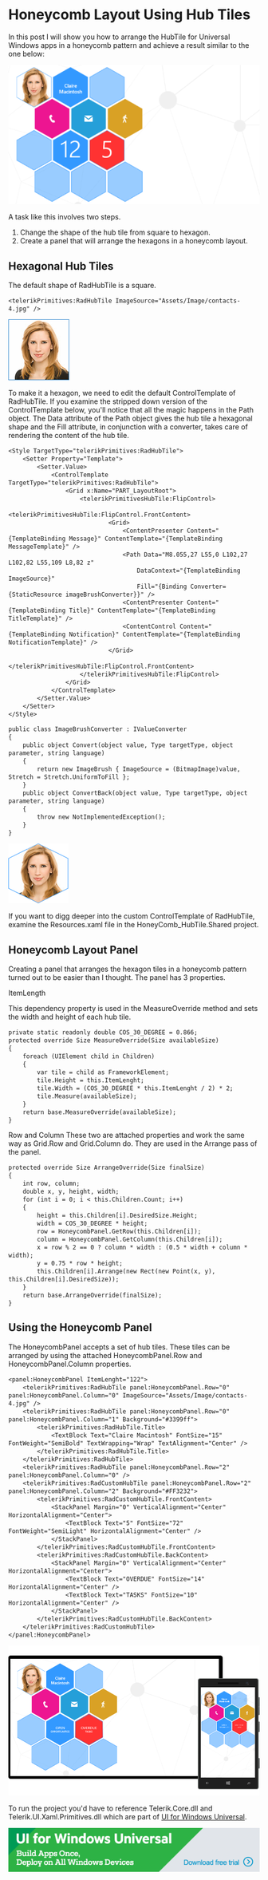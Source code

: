 # Honeycomb Layout Using Hub Tiles

In this post I will show you how to arrange the HubTile for Universal Windows apps in a honeycomb pattern and achieve a result similar to the one below:

![](images/honeycomb-0-resized.png)

A task like this involves two steps.

1. Change the shape of the hub tile from square to hexagon.
2. Create a panel that will arrange the hexagons in a honeycomb layout.

## Hexagonal Hub Tiles

The default shape of RadHubTile is a square.

```
<telerikPrimitives:RadHubTile ImageSource="Assets/Image/contacts-4.jpg" />
```

![](images/honeycomb-profile-image.png)
 
To make it a hexagon, we need to edit the default ControlTemplate of RadHubTile. If you examine the stripped down version of the ControlTemplate below, you'll notice that all the magic happens in the Path object. The Data attribute of the Path object gives the hub tile a hexagonal shape and the Fill attribute, in conjunction with a converter, takes care of rendering the content of the hub tile.

```
<Style TargetType="telerikPrimitives:RadHubTile">
	<Setter Property="Template">
		<Setter.Value>
			<ControlTemplate TargetType="telerikPrimitives:RadHubTile">
				<Grid x:Name="PART_LayoutRoot">
					<telerikPrimitivesHubTile:FlipControl>
						<telerikPrimitivesHubTile:FlipControl.FrontContent>
							<Grid>
								<ContentPresenter Content="{TemplateBinding Message}" ContentTemplate="{TemplateBinding MessageTemplate}" />
								<Path Data="M8.055,27 L55,0 L102,27 L102,82 L55,109 L8,82 z" 
									DataContext="{TemplateBinding ImageSource}" 
									Fill="{Binding Converter={StaticResource imageBrushConverter}}" />
								<ContentPresenter Content="{TemplateBinding Title}" ContentTemplate="{TemplateBinding TitleTemplate}" />
								<ContentControl Content="{TemplateBinding Notification}" ContentTemplate="{TemplateBinding NotificationTemplate}" />
							</Grid>
						</telerikPrimitivesHubTile:FlipControl.FrontContent>
					</telerikPrimitivesHubTile:FlipControl>
				</Grid>
			</ControlTemplate>
		</Setter.Value>
	</Setter>
</Style>
```

```
public class ImageBrushConverter : IValueConverter
{
	public object Convert(object value, Type targetType, object parameter, string language)
	{
	    return new ImageBrush { ImageSource = (BitmapImage)value, Stretch = Stretch.UniformToFill };
	}
	public object ConvertBack(object value, Type targetType, object parameter, string language)
	{
	    throw new NotImplementedException();
	}
}
```

![](images/honeycomb-profile-image-hexagon.png)

If you want to digg deeper into the custom ControlTemplate of RadHubTile, examine the Resources.xaml file in the  HoneyComb_HubTile.Shared project.

## Honeycomb Layout Panel

Creating a panel that arranges the hexagon tiles in a honeycomb pattern turned out to be easier than I thought. 
The panel has 3 properties. 

ItemLength

This dependency property is used in the MeasureOverride method and sets the width and height of each hub tile.

```
private static readonly double COS_30_DEGREE = 0.866;
protected override Size MeasureOverride(Size availableSize)
{
	foreach (UIElement child in Children)
	{
		var tile = child as FrameworkElement;
		tile.Height = this.ItemLenght;
		tile.Width = (COS_30_DEGREE * this.ItemLenght / 2) * 2;
		tile.Measure(availableSize);
	}
	return base.MeasureOverride(availableSize);
}
```  

Row and Column 
These two are attached properties and work the same way as Grid.Row and Grid.Column do. They are used in the Arrange pass of the panel.

```
protected override Size ArrangeOverride(Size finalSize)
{
	int row, column;
	double x, y, height, width;
	for (int i = 0; i < this.Children.Count; i++)
	{
		height = this.Children[i].DesiredSize.Height;
		width = COS_30_DEGREE * height;
		row = HoneycombPanel.GetRow(this.Children[i]);
		column = HoneycombPanel.GetColumn(this.Children[i]);
		x = row % 2 == 0 ? column * width : (0.5 * width + column * width);
		y = 0.75 * row * height;
		this.Children[i].Arrange(new Rect(new Point(x, y), this.Children[i].DesiredSize));
	}
	return base.ArrangeOverride(finalSize);
}
```

## Using the Honeycomb Panel

The HoneycombPanel accepts a set of hub tiles. These tiles can be arranged by using the attached HoneycombPanel.Row and HoneycombPanel.Column properties.

```
<panel:HoneycombPanel ItemLenght="122">
	<telerikPrimitives:RadHubTile panel:HoneycombPanel.Row="0" panel:HoneycombPanel.Column="0" ImageSource="Assets/Image/contacts-4.jpg" />
	<telerikPrimitives:RadHubTile panel:HoneycombPanel.Row="0" panel:HoneycombPanel.Column="1" Background="#3399ff">
		<telerikPrimitives:RadHubTile.Title>
			<TextBlock Text="Claire Macintosh" FontSize="15" FontWeight="SemiBold" TextWrapping="Wrap" TextAlignment="Center" />
		</telerikPrimitives:RadHubTile.Title>
	</telerikPrimitives:RadHubTile>
	<telerikPrimitives:RadHubTile panel:HoneycombPanel.Row="2" panel:HoneycombPanel.Column="0" />
	<telerikPrimitives:RadCustomHubTile panel:HoneycombPanel.Row="2" panel:HoneycombPanel.Column="2" Background="#FF3232">
		<telerikPrimitives:RadCustomHubTile.FrontContent>
			<StackPanel Margin="0" VerticalAlignment="Center" HorizontalAlignment="Center">
				<TextBlock Text="5" FontSize="72" FontWeight="SemiLight" HorizontalAlignment="Center" />
			</StackPanel>
		</telerikPrimitives:RadCustomHubTile.FrontContent>
		<telerikPrimitives:RadCustomHubTile.BackContent>
			<StackPanel Margin="0" VerticalAlignment="Center" HorizontalAlignment="Center">
				<TextBlock Text="OVERDUE" FontSize="14" HorizontalAlignment="Center" />
				<TextBlock Text="TASKS" FontSize="10" HorizontalAlignment="Center" />
			</StackPanel>
		</telerikPrimitives:RadCustomHubTile.BackContent>
	</telerikPrimitives:RadCustomHubTile>
</panel:HoneycombPanel>
```

![](images/honeycomb-panel-hexagonal-hub-tiles.png)

To run the project you'd have to reference Telerik.Core.dll and Telerik.UI.Xaml.Primitives.dll which are part of [UI for Windows Universal](http://www.telerik.com/windows-universal-ui "UI for Windows Universal").

[![](images/ui-for-windows-universal-banner.png)](http://www.telerik.com/download/windows-universal-ui)